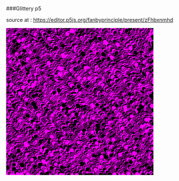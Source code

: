 ###Glittery p5

source at : https://editor.p5js.org/fanbyprinciple/present/zFhbxnmhd

![](glitter.png)

